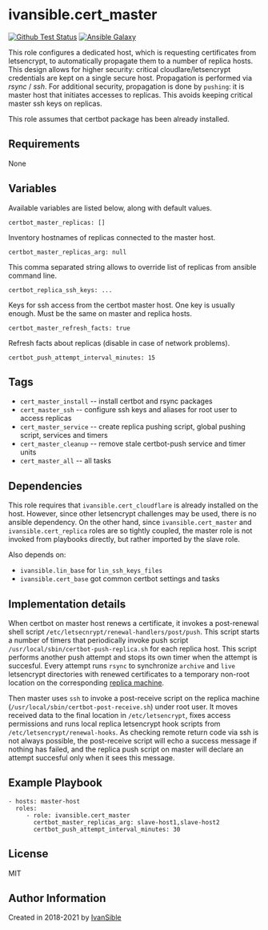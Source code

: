 # ivansible.cert_master

[![Github Test Status](https://github.com/ivansible/cert-master/workflows/Molecule%20test/badge.svg?branch=master)](https://github.com/ivansible/cert-master/actions)
[![Ansible Galaxy](https://img.shields.io/badge/galaxy-ivansible.cert__master-68a.svg?style=flat)](https://galaxy.ansible.com/ivansible/cert_master/)

This role configures a dedicated host, which is requesting
certificates from letsencrypt, to automatically propagate them to a number
of replica hosts. This design allows for higher security: critical
cloudlare/letsencrypt credentials are kept on a single secure host.
Propagation is performed via _rsync_ / _ssh_. For additional security,
propagation is done by `pushing`: it is master host that initiates
accesses to replicas. This avoids keeping critical master ssh keys
on replicas.

This role assumes that certbot package has been already installed.


## Requirements

None


## Variables

Available variables are listed below, along with default values.

    certbot_master_replicas: []
Inventory hostnames of replicas connected to the master host.

    certbot_master_replicas_arg: null
This comma separated string allows to override list of replicas
from ansible command line.

    certbot_replica_ssh_keys: ...
Keys for ssh access from the certbot master host. One key is usually enough.
Must be the same on master and replica hosts.

    certbot_master_refresh_facts: true
Refresh facts about replicas (disable in case of network problems).

    certbot_push_attempt_interval_minutes: 15


## Tags

- `cert_master_install` -- install certbot and rsync packages
- `cert_master_ssh` -- configure ssh keys and aliases
                       for root user to access replicas
- `cert_master_service` -- create replica pushing script,
                           global pushing script, services and timers
- `cert_master_cleanup` -- remove stale certbot-push service and timer units
- `cert_master_all` -- all tasks


## Dependencies

This role requires that `ivansible.cert_cloudflare` is already
installed on the host. However, since other letsencrypt challenges
may be used, there is no ansible dependency. On the other hand, since
`ivansible.cert_master` and `ivansible.cert_replica` roles
are so tightly coupled, the master role is not invoked from playbooks
directly, but rather imported by the slave role.

Also depends on:
  - `ivansible.lin_base` for `lin_ssh_keys_files`
  - `ivansible.cert_base` got common certbot settings and tasks


## Implementation details

When certbot on master host renews a certificate, it invokes a post-renewal
shell script `/etc/letsecnrypt/renewal-handlers/post/push`.
This script starts a number of timers that periodically invoke push script
`/usr/local/sbin/certbot-push-replica.sh` for each replica host.
This script performs another push attempt and stops its own timer when
the attempt is succesful. Every attempt runs `rsync` to synchronize
`archive` and `live` letsencrypt directories with renewed certificates
to a temporary non-root location on the corresponding
[replica machine](https://github.com/ivansible/cert-replica#ivansiblecert_replica).

Then master uses `ssh` to invoke a post-receive script on the replica machine
(`/usr/local/sbin/certbot-post-receive.sh`) under root user.
It moves received data to the final location in `/etc/letsencrypt`, fixes
access permissions and runs local replica letsencrypt hook scripts from
`/etc/letsencrypt/renewal-hooks`. As checking remote return code via ssh
is not always possible, the post-receive script will echo a success message
if nothing has failed, and the replica push script on master will declare
an attempt succesful only when it sees this message.


## Example Playbook

    - hosts: master-host
      roles:
         - role: ivansible.cert_master
           certbot_master_replicas_arg: slave-host1,slave-host2
           certbot_push_attempt_interval_minutes: 30


## License

MIT

## Author Information

Created in 2018-2021 by [IvanSible](https://github.com/ivansible)
